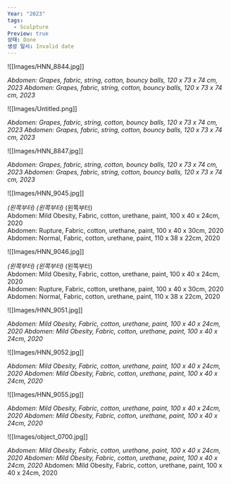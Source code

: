 ```yaml
---
Year: "2023"
tags:
  - Sculpture
Preview: true
상태: Done
생성 일시: Invalid date
---
```

![[Images/HNN_8844.jpg]]

*Abdomen: Grapes, fabric, string, cotton, bouncy balls, 120 x 73 x 74 cm, 2023*
*Abdomen: Grapes, fabric, string, cotton, bouncy balls, 120 x 73 x 74 cm, 2023*

  


![[Images/Untitled.png]]

*Abdomen: Grapes, fabric, string, cotton, bouncy balls, 120 x 73 x 74 cm, 2023*
*Abdomen: Grapes, fabric, string, cotton, bouncy balls, 120 x 73 x 74 cm, 2023*


![[Images/HNN_8847.jpg]]

*Abdomen: Grapes, fabric, string, cotton, bouncy balls, 120 x 73 x 74 cm, 2023*
*Abdomen: Grapes, fabric, string, cotton, bouncy balls, 120 x 73 x 74 cm, 2023*

  

  


![[Images/HNN_9045.jpg]]

*(왼쪽부터)*
*(왼쪽부터)*
(왼쪽부터)  
Abdomen: Mild Obesity, Fabric, cotton, urethane, paint, 100 x 40 x 24cm, 2020  
Abdomen: Rupture, Fabric, cotton, urethane, paint, 100 x 40 x 30cm, 2020  
Abdomen: Normal, Fabric, cotton, urethane, paint, 110 x 38 x 22cm, 2020

  

  

![[Images/HNN_9046.jpg]]

*(왼쪽부터)*
*(왼쪽부터)*
(왼쪽부터)  
Abdomen: Mild Obesity, Fabric, cotton, urethane, paint, 100 x 40 x 24cm, 2020  
Abdomen: Rupture, Fabric, cotton, urethane, paint, 100 x 40 x 30cm, 2020  
Abdomen: Normal, Fabric, cotton, urethane, paint, 110 x 38 x 22cm, 2020

  

  

![[Images/HNN_9051.jpg]]

*Abdomen: Mild Obesity, Fabric, cotton, urethane, paint, 100 x 40 x 24cm, 2020*
*Abdomen: Mild Obesity, Fabric, cotton, urethane, paint, 100 x 40 x 24cm, 2020*


![[Images/HNN_9052.jpg]]

*Abdomen: Mild Obesity, Fabric, cotton, urethane, paint, 100 x 40 x 24cm, 2020*
*Abdomen: Mild Obesity, Fabric, cotton, urethane, paint, 100 x 40 x 24cm, 2020*


![[Images/HNN_9055.jpg]]

*Abdomen: Mild Obesity, Fabric, cotton, urethane, paint, 100 x 40 x 24cm, 2020*
*Abdomen: Mild Obesity, Fabric, cotton, urethane, paint, 100 x 40 x 24cm, 2020*


![[Images/object_0700.jpg]]

*Abdomen: Mild Obesity, Fabric, cotton, urethane, paint, 100 x 40 x 24cm, 2020*
*Abdomen: Mild Obesity, Fabric, cotton, urethane, paint, 100 x 40 x 24cm, 2020*
Abdomen: Mild Obesity, Fabric, cotton, urethane, paint, 100 x 40 x 24cm, 2020